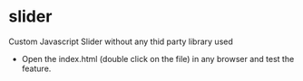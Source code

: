 # slider
Custom Javascript Slider without any thid party library used

- Open the index.html (double click on the file) in any browser and test the feature.